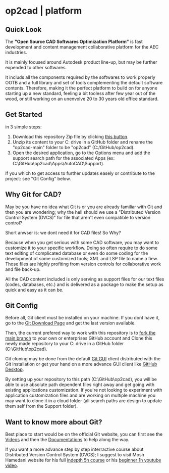 # op2cad | platform

## Quick Look

The **"Open Source CAD Softwares Optimization Platform"** is fast development and content management collaborative platform for the AEC industries.

It is mainly focused around Autodesk product line-up, but may be further expended to other softwares.

It includs all the components required by the softwares to work properly OOTB and a full library and set of tools complementing the default software contents. Therefore, making it the perfect platform to build on for anyone starting up a new standard, feeling a bit tooless after few year out of the wood, or still working on an unenvolve 20 to 30 years old office standard.

## Get Started

in 3 simple steps:

1. Download this repository Zip file by clicking [this button](https://github.com/op2-platforms/op2cad/archive/refs/heads/main.zip).
2. Unzip its content to your C: drive in a GitHub folder and rename the "op2cad-main" folder to be "op2cad" (C:/GitHub/op2cad).
3. Open the desired application, go to the Options menu and add the support search path for the associated Apps (ex: C:\GitHub\op2cad\Apps\AutoCAD\Support).

If you which to get access to further updates easely or contribute to the project: see "Git Config" below.

## Why Git for CAD?

May be you have no idea what Git is or you are already familiar with Git and then you are wondering; why the hell should we use a "Distributed Version Control System (DVCS)" for file that aren't even compatible to version control?

Short anwser is: we dont need it for CAD files! So Why?

Because when you get serious with some CAD software, you may want to customize it to your specific workflow. Doing so often require to do some text editing of complicated database or even do some coding for the development of some customized tools; XML and LSP file to name a fiew. Those files are highly profiting from version controls for collaborative work and file back-up.

All the CAD content included is only serving as support files for our text files (codes, databases, etc.) and is delivered as a package to make the setup as quick and easy as it can be.

## Git Config

Before all, Git client must be installed on your machine. If you dont have it, go to the [Git Download Page](https://git-scm.com/downloads) and get the last version available.

Then, the current prefered way to work with this repository is to [fork the main branch](https://github.com/op2-platforms/op2cad) to your own or enterprises GitHub account and Clone this newly made repository to your C: drive in a GitHub folder (C:\GitHub\op2cad).

Git cloning may be done from the default [Git GUI](https://git-scm.com/docs/git-gui) client distributed with the Git installation or get your hand on a more advance GUI client like [GitHub Desktop](https://desktop.github.com/).

By setting up your repository to this path (C:\GitHub\op2cad), you will be able to use absolute path dependent files right away and get going with existing applications customization. If you're not looking to experiment with application customization files and are working on multiple machine you may want to clone it in a cloud folder (all search paths are design to update them self from the Support folder).

## Want to know more about Git?

Best place to start would be on the official Git website, you can first see the [Videos](https://git-scm.com/videos) and then the [Documentations](https://git-scm.com/docs) to help along the way.

 If you want a more advance step by step interractive course about Distributed Version Control System (DVCS); I suggest to visit Mosh Hamedani website for his full [indepth 5h course](https://codewithmosh.com/p/the-ultimate-git-course) or his [beginner 1h youtube video](https://www.youtube.com/watch?v=8JJ101D3knE).
